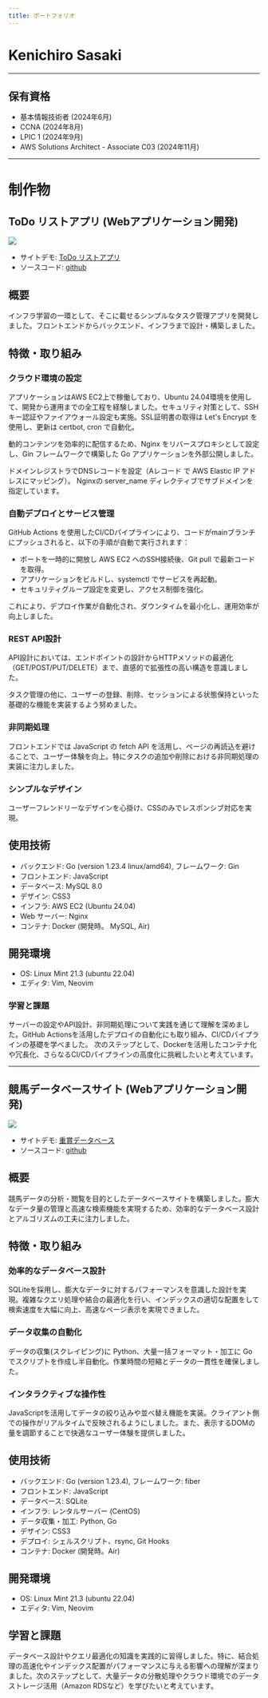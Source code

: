 ```yaml
---
title: ポートフォリオ
---
```


# Kenichiro Sasaki

---

<section>

# 保有資格

- 基本情報技術者 (2024年6月)
- CCNA (2024年8月)
- LPIC 1 (2024年9月)
- AWS Solutions Architect - Associate C03 (2024年11月)
</section>

---

# 制作物

<section>

# ToDo リストアプリ (Webアプリケーション開発)

<img src="/img/todos.png">

- サイトデモ: [ToDo リストアプリ](https://b.sasasa.org)
- ソースコード: [github](https://github.com/kssk4123/todoapp-go)

## 概要

インフラ学習の一環として、そこに載せるシンプルなタスク管理アプリを開発しました。フロントエンドからバックエンド、インフラまで設計・構築しました。

## 特徴・取り組み

### クラウド環境の設定

アプリケーションはAWS EC2上で稼働しており、Ubuntu 24.04環境を使用して、開発から運用までの全工程を経験しました。セキュリティ対策として、SSHキー認証やファイアウォール設定も実施。SSL証明書の取得は Let's Encrypt を使用し、更新は certbot, cron で自動化。

動的コンテンツを効率的に配信するため、Nginx をリバースプロキシとして設定し、Gin フレームワークで構築した Go アプリケーションを外部公開しました。

ドメインレジストラでDNSレコードを設定（Aレコード で AWS Elastic IP アドレスにマッピング）。 Nginxの server_name ディレクティブでサブドメインを指定しています。

### 自動デプロイとサービス管理

GitHub Actions を使用したCI/CDパイプラインにより、コードがmainブランチにプッシュされると、以下の手順が自動で実行されます：

- ポートを一時的に開放し AWS EC2 へのSSH接続後、Git pull で最新コードを取得。
- アプリケーションをビルドし、systemctl でサービスを再起動。
- セキュリティグループ設定を変更し、アクセス制御を強化。

これにより、デプロイ作業が自動化され、ダウンタイムを最小化し、運用効率が向上しました。

### REST API設計

API設計においては、エンドポイントの設計からHTTPメソッドの最適化（GET/POST/PUT/DELETE）まで、直感的で拡張性の高い構造を意識しました。

タスク管理の他に、ユーザーの登録、削除、セッションによる状態保持といった基礎的な機能を実装するよう努めました。

### 非同期処理

フロントエンドでは JavaScript の fetch API を活用し、ページの再読込を避けることで、ユーザー体験を向上。特にタスクの追加や削除における非同期処理の実装に注力しました。

### シンプルなデザイン

ユーザーフレンドリーなデザインを心掛け、CSSのみでレスポンシブ対応を実現。

## 使用技術

- バックエンド: Go (version 1.23.4 linux/amd64), フレームワーク: Gin
- フロントエンド: JavaScript
- データベース: MySQL 8.0
- デザイン: CSS3
- インフラ: AWS EC2 (Ubuntu 24.04)
- Web サーバー: Nginx
- コンテナ: Docker (開発時。 MySQL, Air)

## 開発環境

- OS: Linux Mint 21.3 (ubuntu 22.04)
- エディタ: Vim, Neovim

### 学習と課題

サーバーの設定やAPI設計、非同期処理について実践を通じて理解を深めました。GitHub Actionsを活用したデプロイの自動化にも取り組み、CI/CDパイプラインの基礎を学べました。 次のステップとして、Dockerを活用したコンテナ化や冗長化、さらなるCI/CDパイプラインの高度化に挑戦したいと考えています。

</section>

---

<section>

# 競馬データベースサイト (Webアプリケーション開発)

<img src="/img/take_data.png">

- サイトデモ: [重賞データベース](https://db.mykeiba.net)
- ソースコード: [github](https://github.com/kssk4123/keiba-database.git)

## 概要

競馬データの分析・閲覧を目的としたデータベースサイトを構築しました。膨大なデータ量の管理と高速な検索機能を実現するため、効率的なデータベース設計とアルゴリズムの工夫に注力しました。

## 特徴・取り組み

### 効率的なデータベース設計

SQLiteを採用し、膨大なデータに対するパフォーマンスを意識した設計を実現。複雑なクエリ処理や結合の最適化を行い、インデックスの適切な配置をして検索速度を大幅に向上、高速なページ表示を実現できました。

### データ収集の自動化

データの収集(スクレイピング)に Python、大量一括フォーマット・加工に Go でスクリプトを作成し半自動化。作業時間の短縮とデータの一貫性を確保しました。

### インタラクティブな操作性

JavaScriptを活用してデータの絞り込みや並べ替え機能を実装。クライアント側での操作がリアルタイムで反映されるようにしました。また、表示するDOMの量を調節することで快適なユーザー体験を提供しました。

## 使用技術

- バックエンド: Go (version 1.23.4), フレームワーク: fiber
- フロントエンド: JavaScript
- データベース: SQLite
- インフラ: レンタルサーバー (CentOS)
- データ収集・加工: Python, Go
- デザイン: CSS3
- デプロイ: シェルスクリプト、rsync, Git Hooks
- コンテナ: Docker (開発時。Air)

## 開発環境

- OS: Linux Mint 21.3 (ubuntu 22.04)
- エディタ: Vim, Neovim

## 学習と課題

データベース設計やクエリ最適化の知識を実践的に習得しました。特に、結合処理の高速化やインデックス配置がパフォーマンスに与える影響への理解が深まりました。次のステップとして、大量データの分散処理やクラウド環境でのデータストレージ活用（Amazon RDSなど）を学びたいと考えています。

</section>
